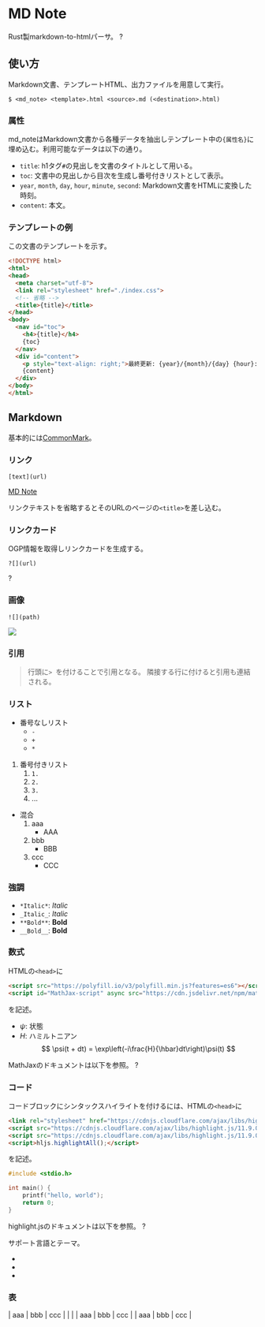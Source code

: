 # MD Note
Rust製markdown-to-htmlパーサ。
?[](https://github.com/season1618/md_note)

## 使い方
Markdown文書、テンプレートHTML、出力ファイルを用意して実行。
```
$ <md_note> <template>.html <source>.md (<destination>.html)
```

### 属性
md_noteはMarkdown文書から各種データを抽出しテンプレート中の`{属性名}`に埋め込む。利用可能なデータは以下の通り。
- `title`: h1タグ`#`の見出しを文書のタイトルとして用いる。
- `toc`: 文書中の見出しから目次を生成し番号付きリストとして表示。
- `year`, `month`, `day`, `hour`, `minute`, `second`: Markdown文書をHTMLに変換した時刻。
- `content`: 本文。

### テンプレートの例
この文書のテンプレートを示す。
```html
<!DOCTYPE html>
<html>
<head>
  <meta charset="utf-8">
  <link rel="stylesheet" href="./index.css">
  <!-- 省略 -->
  <title>{title}</title>
</head>
<body>
  <nav id="toc">
    <h4>{title}</h4>
    {toc}
  </nav>
  <div id="content">
    <p style="text-align: right;">最終更新: {year}/{month}/{day} {hour}:{minute}:{second}</p>
    {content}
  </div>
</body>
</html>
```

## Markdown
基本的には[CommonMark](https://commonmark.org/help/)。

### リンク
```
[text](url)
```
[MD Note](https://github.com/season1618/md_note)

リンクテキストを省略するとそのURLのページの`<title>`を差し込む。
[](https://github.com/season1618/md_note)

### リンクカード
OGP情報を取得しリンクカードを生成する。
```
?[](url)
```
?[](https://github.com/season1618/md_note)

### 画像
```
![](path)
```
![](./image.jpg)

### 引用
> 行頭に`> `を付けることで引用となる。
> 隣接する行に付けると引用も連結される。

### リスト
- 番号なしリスト
    - `-`
    - `+`
    - `*`

1. 番号付きリスト
    1. `1.`
    1. `2.`
    1. `3.`
    1. ...

- 混合
    1. aaa
        - AAA
    2. bbb
        - BBB
    3. ccc
        - CCC

### 強調
- `*Italic*`: *Italic*
- `_Italic_`: _Italic_
- `**Bold**`: **Bold**
- `__Bold__`: __Bold__

### 数式
HTMLの`<head>`に
```html
<script src="https://polyfill.io/v3/polyfill.min.js?features=es6"></script>
<script id="MathJax-script" async src="https://cdn.jsdelivr.net/npm/mathjax@3/es5/tex-mml-chtml.js"></script>
```
を記述。

- $\psi$: 状態
- $H$: ハミルトニアン
$$
    \psi(t + dt) = \exp\left(-i\frac{H}{\hbar}dt\right)\psi(t)
$$

MathJaxのドキュメントは以下を参照。
?[](https://docs.mathjax.org/en/latest/)

### コード
コードブロックにシンタックスハイライトを付けるには、HTMLの`<head>`に
```html
<link rel="stylesheet" href="https://cdnjs.cloudflare.com/ajax/libs/highlight.js/11.9.0/styles/github-dark.min.css">
<script src="https://cdnjs.cloudflare.com/ajax/libs/highlight.js/11.9.0/highlight.min.js"></script>
<script src="https://cdnjs.cloudflare.com/ajax/libs/highlight.js/11.9.0/languages/go.min.js"></script>
<script>hljs.highlightAll();</script>
```
を記述。

```c
#include <stdio.h>

int main() {
    printf("hello, world");
    return 0;
}
```

highlight.jsのドキュメントは以下を参照。
?[](https://highlightjs.readthedocs.io/en/latest/)

サポート言語とテーマ。
- [](https://github.com/highlightjs/highlight.js/blob/main/SUPPORTED_LANGUAGES.md)
- [](https://github.com/highlightjs/highlight.js/tree/main/src/styles)
- [](https://cdnjs.com/libraries/highlight.js)

### 表
| aaa | bbb | ccc |
| |
| aaa | bbb | ccc |
| aaa | bbb | ccc |
